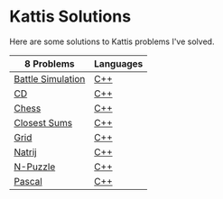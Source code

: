 # Kattis Solutions
Here are some solutions to Kattis problems I've solved.

| 8 Problems | Languages |
| - | - |
| [Battle Simulation](https://open.kattis.com/problems/battlesimulation) | [C++](https://github.com/shakeelsamsu/Competitive-Programming-1/blob/master/Kattis/battlesimulation.cpp) |
| [CD](https://open.kattis.com/problems/cd) | [C++](https://github.com/shakeelsamsu/Competitive-Programming-1/blob/master/Kattis/cd.cpp) |
| [Chess](https://open.kattis.com/problems/chess) | [C++](https://github.com/shakeelsamsu/Competitive-Programming-1/blob/master/Kattis/chess.cpp) |
| [Closest Sums](https://open.kattis.com/problems/closestsums) | [C++](https://github.com/shakeelsamsu/Competitive-Programming-1/blob/master/Kattis/closestsums.cpp) |
| [Grid](https://open.kattis.com/problems/grid) | [C++](https://github.com/shakeelsamsu/Competitive-Programming-1/blob/master/Kattis/grid.cpp) |
| [Natrij](https://open.kattis.com/problems/natrij) | [C++](https://github.com/shakeelsamsu/Competitive-Programming-1/blob/master/Kattis/natrij.cpp) |
| [N-Puzzle](https://open.kattis.com/problems/npuzzle) | [C++](https://github.com/shakeelsamsu/Competitive-Programming-1/blob/master/Kattis/npuzzle.cpp) |
| [Pascal](https://open.kattis.com/problems/pascal) | [C++](https://github.com/shakeelsamsu/Competitive-Programming-1/blob/master/Kattis/pascal.cpp) |
